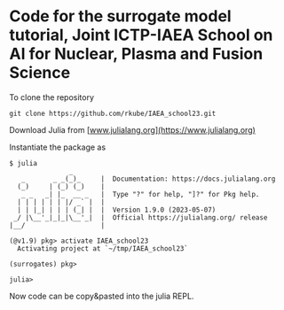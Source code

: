 # Code for the surrogate model tutorial, Joint ICTP-IAEA School on AI for Nuclear, Plasma and Fusion Science

To clone the repository 

```
git clone https://github.com/rkube/IAEA_school23.git
```

Download Julia from [www.julialang.org](https://www.julialang.org)

Instantiate the package as

```
$ julia 
               _
   _       _ _(_)_     |  Documentation: https://docs.julialang.org
  (_)     | (_) (_)    |
   _ _   _| |_  __ _   |  Type "?" for help, "]?" for Pkg help.
  | | | | | | |/ _` |  |
  | | |_| | | | (_| |  |  Version 1.9.0 (2023-05-07)
 _/ |\__'_|_|_|\__'_|  |  Official https://julialang.org/ release
|__/                   |

(@v1.9) pkg> activate IAEA_school23
  Activating project at `~/tmp/IAEA_school23`

(surrogates) pkg> 

julia> 
```

Now code can be copy&pasted into the julia REPL.
